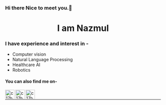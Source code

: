 ### Hi there Nice to meet you.👋

<h1 align="center">I am Nazmul</h1>

### I have experience and interest in -
* Computer vision 
* Natural Language Processing 
* Healthcare AI
* Robotics

#### You can also find me on- 

[<img align="left" alt="c17hawke | LinkedIn" width="30px" src="https://img.icons8.com/color/48/000000/linkedin.png" />][linkedin]
[<img align="left" alt="c17hawke | Twitter" width="30px" src="https://img.icons8.com/fluent/48/000000/twitter.png" />][twitter]
[<img align="left" alt="c17hawke | Instagram" width="30px" src="https://img.icons8.com/fluent/48/000000/instagram-new.png" />][Instagram]


<br>

<hr>

[linkedin]: https://www.linkedin.com/in/nazmul87/
[twitter]: https://twitter.com/nazmul0087
[Instagram]: https://www.instagram.com/nazmul87/






<!--
**mdnazmulislam0087/mdnazmulislam0087** is a ✨ _special_ ✨ repository because its `README.md` (this file) appears on your GitHub profile.

Here are some ideas to get you started:

- 🔭 I’m currently working on ...
- 🌱 I’m currently learning ...
- 👯 I’m looking to collaborate on ...
- 🤔 I’m looking for help with ...
- 💬 Ask me about ...
- 📫 How to reach me: ...
- 😄 Pronouns: ...
- ⚡ Fun fact: ...
-->

